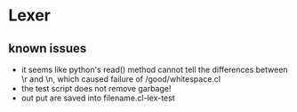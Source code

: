 # Lexer
## known issues
- it seems like python's read() method cannot tell the differences between \r and \n, which caused failure of /good/whitespace.cl
- the test script does not remove garbage!
- out put are saved into filename.cl-lex-test
